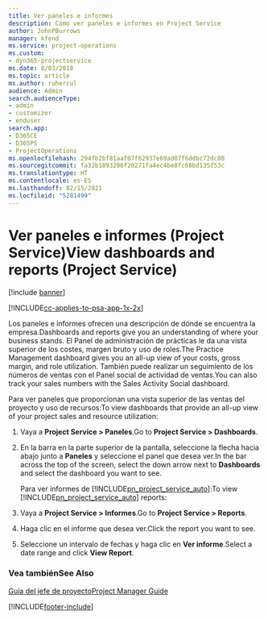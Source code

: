 ```yaml
---
title: Ver paneles e informes
description: Cómo ver paneles e informes en Project Service
author: JohnPBurrows
manager: kfend
ms.service: project-operations
ms.custom:
- dyn365-projectservice
ms.date: 8/03/2018
ms.topic: article
ms.author: ruhercul
audience: Admin
search.audienceType:
- admin
- customizer
- enduser
search.app:
- D365CE
- D365PS
- ProjectOperations
ms.openlocfilehash: 294fb2bf81aaf07f62937e69ad07f6ddbc72dc80
ms.sourcegitcommit: fa32b1893286f20271fa4ec4be8fc68bd135f53c
ms.translationtype: HT
ms.contentlocale: es-ES
ms.lasthandoff: 02/15/2021
ms.locfileid: "5281499"
---
```

# <a name="view-dashboards-and-reports-project-service"></a><span data-ttu-id="9d3b4-103">Ver paneles e informes (Project Service)</span><span class="sxs-lookup"><span data-stu-id="9d3b4-103">View dashboards and reports (Project Service)</span></span>

[!include [banner](../includes/psa-now-project-operations.md)]

[!INCLUDE[cc-applies-to-psa-app-1x-2x](../includes/cc-applies-to-psa-app-1x-2x.md)]

<span data-ttu-id="9d3b4-104">Los paneles e informes ofrecen una descripción de dónde se encuentra la empresa.</span><span class="sxs-lookup"><span data-stu-id="9d3b4-104">Dashboards and reports give you an understanding of where your business stands.</span></span> <span data-ttu-id="9d3b4-105">El Panel de administración de prácticas le da una vista superior de los costes, margen bruto y uso de roles.</span><span class="sxs-lookup"><span data-stu-id="9d3b4-105">The Practice Management dashboard gives you an all-up view of your costs, gross margin, and role utilization.</span></span> <span data-ttu-id="9d3b4-106">También puede realizar un seguimiento de los números de ventas con el Panel social de actividad de ventas.</span><span class="sxs-lookup"><span data-stu-id="9d3b4-106">You can also track your sales numbers with the Sales Activity Social dashboard.</span></span>  
  
 <span data-ttu-id="9d3b4-107">Para ver paneles que proporcionan una vista superior de las ventas del proyecto y uso de recursos:</span><span class="sxs-lookup"><span data-stu-id="9d3b4-107">To view dashboards that provide an all-up view of your project sales and resource utilization:</span></span>  
  
1. <span data-ttu-id="9d3b4-108">Vaya a **Project Service > Paneles**.</span><span class="sxs-lookup"><span data-stu-id="9d3b4-108">Go to **Project Service > Dashboards**.</span></span>  
  
2. <span data-ttu-id="9d3b4-109">En la barra en la parte superior de la pantalla, seleccione la flecha hacia abajo junto a **Paneles** y seleccione el panel que desea ver.</span><span class="sxs-lookup"><span data-stu-id="9d3b4-109">In the bar across the top of the screen, select the down arrow next to **Dashboards** and select the dashboard you want to see.</span></span>  
  
   <span data-ttu-id="9d3b4-110">Para ver informes de [!INCLUDE[pn_project_service_auto](../includes/pn-project-service-auto.md)]:</span><span class="sxs-lookup"><span data-stu-id="9d3b4-110">To view [!INCLUDE[pn_project_service_auto](../includes/pn-project-service-auto.md)] reports:</span></span>  
  
3. <span data-ttu-id="9d3b4-111">Vaya a **Project Service > Informes**.</span><span class="sxs-lookup"><span data-stu-id="9d3b4-111">Go to **Project Service > Reports**.</span></span>  
  
4. <span data-ttu-id="9d3b4-112">Haga clic en el informe que desea ver.</span><span class="sxs-lookup"><span data-stu-id="9d3b4-112">Click the report you want to see.</span></span>  
  
5. <span data-ttu-id="9d3b4-113">Seleccione un intervalo de fechas y haga clic en **Ver informe**.</span><span class="sxs-lookup"><span data-stu-id="9d3b4-113">Select a date range and click **View Report**.</span></span>  
  
### <a name="see-also"></a><span data-ttu-id="9d3b4-114">Vea también</span><span class="sxs-lookup"><span data-stu-id="9d3b4-114">See Also</span></span>  
 [<span data-ttu-id="9d3b4-115">Guía del jefe de proyecto</span><span class="sxs-lookup"><span data-stu-id="9d3b4-115">Project Manager Guide</span></span>](../psa/project-manager-guide.md)


[!INCLUDE[footer-include](../includes/footer-banner.md)]